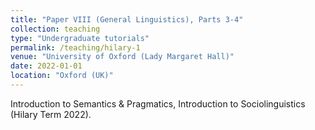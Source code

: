 ```yaml
---
title: "Paper VIII (General Linguistics), Parts 3-4"
collection: teaching
type: "Undergraduate tutorials"
permalink: /teaching/hilary-1
venue: "University of Oxford (Lady Margaret Hall)"
date: 2022-01-01
location: "Oxford (UK)"
---
```

Introduction to Semantics & Pragmatics, Introduction to Sociolinguistics (Hilary Term 2022).